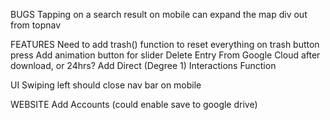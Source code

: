 BUGS
Tapping on a search result on mobile can expand the map div out from topnav


FEATURES
Need to add trash() function to reset everything on trash button press
Add animation button for slider
Delete Entry From Google Cloud after download, or 24hrs?
Add Direct (Degree 1) Interactions Function

UI
Swiping left should close nav bar on mobile

WEBSITE
Add Accounts (could enable save to google drive)
